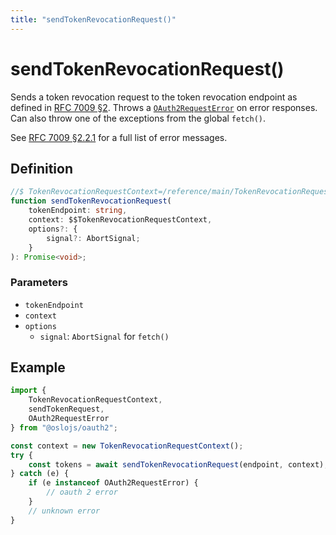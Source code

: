 ```yaml
---
title: "sendTokenRevocationRequest()"
---
```


# sendTokenRevocationRequest()

Sends a token revocation request to the token revocation endpoint as defined in [RFC 7009 §2](https://datatracker.ietf.org/doc/html/rfc7009#section-2). Throws a [`OAuth2RequestError`](/reference/main/OAuth2RequestError) on error responses. Can also throw one of the exceptions from the global `fetch()`.

See [RFC 7009 §2.2.1](https://datatracker.ietf.org/doc/html/rfc7009#section-2.2.1) for a full list of error messages.

## Definition

```ts
//$ TokenRevocationRequestContext=/reference/main/TokenRevocationRequestContext
function sendTokenRevocationRequest(
	tokenEndpoint: string,
	context: $$TokenRevocationRequestContext,
	options?: {
		signal?: AbortSignal;
	}
): Promise<void>;
```

### Parameters

- `tokenEndpoint`
- `context`
- `options`
  - `signal`: `AbortSignal` for `fetch()`

## Example

```ts
import {
	TokenRevocationRequestContext,
	sendTokenRequest,
	OAuth2RequestError
} from "@oslojs/oauth2";

const context = new TokenRevocationRequestContext();
try {
	const tokens = await sendTokenRevocationRequest(endpoint, context);
} catch (e) {
	if (e instanceof OAuth2RequestError) {
		// oauth 2 error
	}
	// unknown error
}
```
